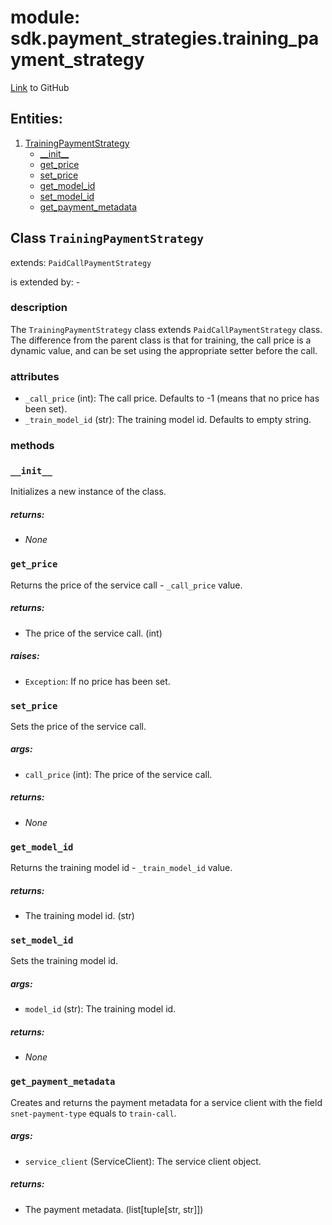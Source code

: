 # module: sdk.payment_strategies.training_payment_strategy

[Link](https://github.com/singnet/snet-sdk-python/blob/master/snet/sdk/payment_strategies/training_payment_strategy.py) to GitHub

## Entities:
1. [TrainingPaymentStrategy](#class-trainingpaymentstrategy)
    - [\_\_init\_\_](#init)
    - [get_price](#get-price)
    - [set_price](#set-price)
    - [get_model_id](#get-model-id)
    - [set_model_id](#set-model-id)
    - [get_payment_metadata](#get-payment-metadata)

## Class `TrainingPaymentStrategy`

extends: `PaidCallPaymentStrategy`

is extended by: -

### description

The `TrainingPaymentStrategy` class extends `PaidCallPaymentStrategy` class. The difference from the 
parent class is that for training, the call price is a dynamic value, and can be set using the appropriate 
setter before the call.

### attributes

- `_call_price` (int): The call price. Defaults to -1 (means that no price has been set).
- `_train_model_id` (str): The training model id. Defaults to empty string.

### methods

### `__init__`

Initializes a new instance of the class.

##### returns:

- _None_

### `get_price`

Returns the price of the service call - `_call_price` value.

##### returns:

- The price of the service call. (int)

##### raises:

- `Exception`: If no price has been set.

### `set_price`

Sets the price of the service call.

##### args:

- `call_price` (int): The price of the service call.

##### returns:

- _None_

### `get_model_id`

Returns the training model id - `_train_model_id` value.

##### returns:

- The training model id. (str)

### `set_model_id`

Sets the training model id.

##### args:

- `model_id` (str): The training model id.

##### returns:

- _None_

### `get_payment_metadata`

Creates and returns the payment metadata for a service client with the field `snet-payment-type` equals to `train-call`.

##### args:

- `service_client` (ServiceClient): The service client object.

##### returns:

- The payment metadata. (list[tuple[str, str]])
